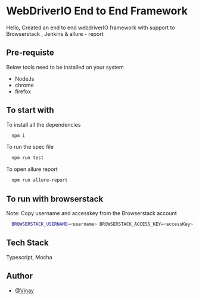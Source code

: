 
# WebDriverIO End to End Framework

Hello, Created an end to end webdriverIO framework with support to Browserstack , Jenkins & allure - report


## Pre-requiste

Below tools need to be installed on your system

- NodeJs
- chrome
- firefox


## To start with

To install all the dependencies

```bash
  npm i
```
    
 To run the spec file

```bash
  npm run test
```

To open allure report

```bash
  npm run allure-report
```

## To run with browserstack

Note: Copy username and accesskey from the Browserstack account

```bash
  BROWSERSTACK_USERNAME=<username> BROWSERSTACK_ACCESS_KEY=<accessKey> npm run test
```

## Tech Stack

Typescript, Mocha


## Author

- [@Vinay](https://github.com/Vinay08sharma)

